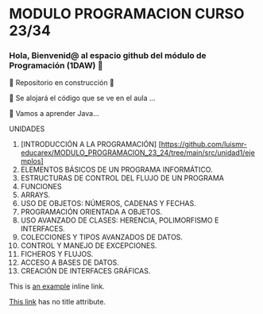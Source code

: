 # MODULO PROGRAMACION CURSO 23/34
### Hola, Bienvenid@ al espacio github del módulo de Programación (1DAW) 👋

:construction: Repositorio en construcción :construction:

🔭 Se alojará el código que se ve en el aula ...

🌱 Vamos a aprender Java...


UNIDADES

1.	[INTRODUCCIÓN A LA PROGRAMACIÓN] [https://github.com/luismr-educarex/MODULO_PROGRAMACION_23_24/tree/main/src/unidad1/ejemplos]
2.	ELEMENTOS BÁSICOS DE UN PROGRAMA INFORMÁTICO.
3.	ESTRUCTURAS DE CONTROL DEL FLUJO DE UN PROGRAMA
4.	FUNCIONES
5.	ARRAYS.
6.	USO DE OBJETOS: NÚMEROS, CADENAS Y FECHAS.
7.	PROGRAMACIÓN ORIENTADA A OBJETOS.
8.	USO AVANZADO DE CLASES: HERENCIA, POLIMORFISMO E INTERFACES.
9.	COLECCIONES Y TIPOS AVANZADOS DE DATOS.
10.	CONTROL Y MANEJO DE EXCEPCIONES.
11.	FICHEROS Y FLUJOS.
12.	ACCESO A  BASES DE DATOS.
13.	CREACIÓN DE INTERFACES GRÁFICAS.

This is [an example](http://example.com/ "Title") inline link.

[This link](http://example.net/) has no title attribute.
